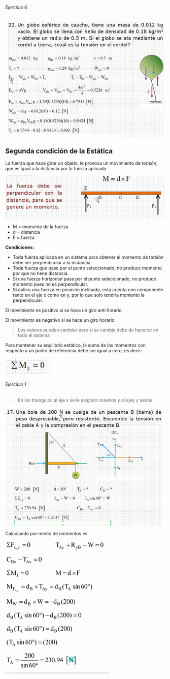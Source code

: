 
###### Ejercicio 6

<img src="./img/2021-09-07-08-04.png">

## Segunda condición de la Estática

La fuerza que hace girar un objeto, le provoca un movimiento de torisón, que es igual a la distancia por la fuerza aplicada

<img src="./img/2021-09-07-08-17.png">

- M = momento de la fuerza
- d = distancia
- F = fuerza

**Condiciones:**
- Toda fuerza aplicada en un sistema para obtener el momento de torsión debe ser perpendicular a la distancia.
- Toda fuerza que pase por el punto seleccionado, no produce momento por que no tiene distancia.
- Si una fuerza horizontal pasa por el punto seleccionado, no produce momento pues no es perpendicular.
- Si aplico una fuerza en posición inclinada, esta cuenta con componente tanto en el eje x como en y, por lo que solo tendría momento la perpendicular.


El movimiento es positivo si se hace un giro anti horario

El movimiento es negativo si se hace un giro horario

> Los valores pueden cambiar pero si se cambia debe de hacerse en todo el sistema

Para mantener su equilibrio estático, la suma de los momentos con respecto a un punto de referencia debe ser igual a cero, es decir:

<img src="./img/2021-09-07-08-20.png">

###### Ejercicio 1

> En los traingulos al eje x se le asignan cosenos y al ejey y senos

<img src="./img/2021-09-07-08-52.png">


Calculando por medio de momentos es

<img src="./img/2021-09-07-09-18.png">
